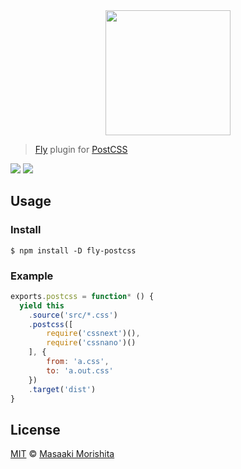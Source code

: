 <div align="center">
  <a href="http://github.com/flyjs/fly">
    <img width=200px  src="https://cloud.githubusercontent.com/assets/8317250/8430194/35c6043a-1f6a-11e5-8cbd-af6cc86baa84.png">
  </a>
</div>

> [Fly](https://github.com/flyjs/fly) plugin for [PostCSS](https://github.com/postcss/postcss)
>
[![][fly-badge]][fly] ![][mit-badge]

## Usage

### Install

```shell
$ npm install -D fly-postcss
```

### Example

```js
exports.postcss = function* () {
  yield this
    .source('src/*.css')
    .postcss([
        require('cssnext')(),
        require('cssnano')()
    ], {
        from: 'a.css',
        to: 'a.out.css'
    })
    .target('dist')
}
```

## License

[MIT](http://opensource.org/licenses/MIT) © [Masaaki Morishita][author]


[author]: https://github.com/morishitter

[fly]: https://www.github.com/flyjs/fly

[fly-badge]: https://img.shields.io/badge/fly-JS-05B3E1.svg?style=flat-square
[mit-badge]: https://img.shields.io/badge/license-MIT-444444.svg?style=flat-square

